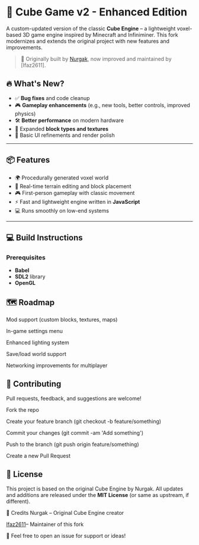 # 🧊 Cube Game v2 - Enhanced Edition

A custom-updated version of the classic **Cube Engine** – a lightweight voxel-based 3D game engine inspired by Minecraft and Infiniminer. This fork modernizes and extends the original project with new features and improvements.

> 🚧 Originally built by [Nurgak](https://github.com/Nurgak), now improved and maintained by [Ifaz2611].

## 🔥 What's New?

- ✅ **Bug fixes** and code cleanup  
- 🎮 **Gameplay enhancements** (e.g., new tools, better controls, improved physics)   
- 🛠️ **Better performance** on modern hardware  
- 🧱 Expanded **block types and textures**  
- 🎨 Basic UI refinements and render polish
---

## 📦 Features

- 🌍 Procedurally generated voxel world
- 🔨 Real-time terrain editing and block placement
- 🎮 First-person gameplay with classic movement
- ⚡ Fast and lightweight engine written in **JavaScript**
- 💻 Runs smoothly on low-end systems

---

## 💻 Build Instructions

### Prerequisites

- **Babel**
- **SDL2** library
- **OpenGL**


## 🗺️ Roadmap
 Mod support (custom blocks, textures, maps)

 In-game settings menu

 Enhanced lighting system

 Save/load world support

 Networking improvements for multiplayer

## 🤝 Contributing
Pull requests, feedback, and suggestions are welcome!

Fork the repo

Create your feature branch (git checkout -b feature/something)

Commit your changes (git commit -am 'Add something')

Push to the branch (git push origin feature/something)

Create a new Pull Request

## 🧾 License
This project is based on the original Cube Engine by Nurgak.
All updates and additions are released under the **MIT License** (or same as upstream, if different).

🙌 Credits
Nurgak – Original Cube Engine creator

[Ifaz2611](https://github.com/Ifaz2611)– Maintainer of this fork

💬 Feel free to open an issue for support or ideas!

